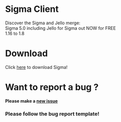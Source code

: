 # Sigma Client

Discover the Sigma and Jello merge:\
Sigma 5.0 including Jello for Sigma out NOW for FREE\
1.16 to 1.8

# Download

Click [here](https://sigmaclient.info/#download) to download Sigma!

# Want to report a bug ?

**Please make a [new issue](https://github.com/sigmaclient/SigmaClient/issues)**
### Please follow the bug report template!
